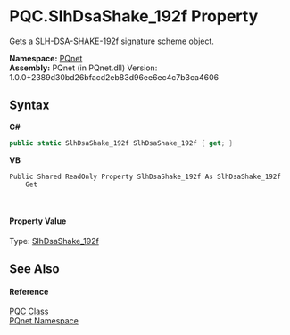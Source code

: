 # PQC.SlhDsaShake_192f Property 
 

Gets a SLH-DSA-SHAKE-192f signature scheme object.

**Namespace:**&nbsp;<a href="fc4f881f-e121-9cf0-ed49-65bf6b5a005d">PQnet</a><br />**Assembly:**&nbsp;PQnet (in PQnet.dll) Version: 1.0.0+2389d30bd26bfacd2eb83d96ee6ec4c7b3ca4606

## Syntax

**C#**<br />
``` C#
public static SlhDsaShake_192f SlhDsaShake_192f { get; }
```

**VB**<br />
``` VB
Public Shared ReadOnly Property SlhDsaShake_192f As SlhDsaShake_192f
	Get
```

<br />

#### Property Value
Type: <a href="643ea9de-48de-c187-b190-5789f8c3ca7f">SlhDsaShake_192f</a>

## See Also


#### Reference
<a href="80837ae2-f212-0d05-93e2-94dabbb73c7f">PQC Class</a><br /><a href="fc4f881f-e121-9cf0-ed49-65bf6b5a005d">PQnet Namespace</a><br />